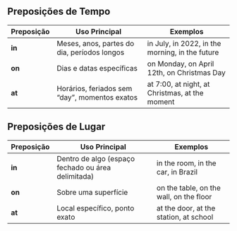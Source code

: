 ##  **Preposições de Tempo**
|Preposição|Uso Principal|Exemplos|
|---|---|---|
|**in**|Meses, anos, partes do dia, períodos longos|in July, in 2022, in the morning, in the future|
|**on**|Dias e datas específicas|on Monday, on April 12th, on Christmas Day|
|**at**|Horários, feriados sem “day”, momentos exatos|at 7:00, at night, at Christmas, at the moment|
 
## **Preposições de Lugar**
|Preposição|Uso Principal|Exemplos|
|---|---|---|
|**in**|Dentro de algo (espaço fechado ou área delimitada)|in the room, in the car, in Brazil|
|**on**|Sobre uma superfície|on the table, on the wall, on the floor|
|**at**|Local específico, ponto exato|at the door, at the station, at school|


